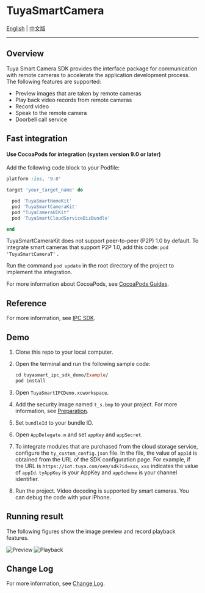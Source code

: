 # TuyaSmartCamera

[English](./README.md) | [中文版](./README-zh.md)

---

## Overview

Tuya Smart Camera SDK provides the interface package for communication with remote cameras to accelerate the application development process. The following features are supported:

* Preview images that are taken by remote cameras
* Play back video records from remote cameras
* Record video
* Speak to the remote camera
* Doorbell call service

## Fast integration

#### Use CocoaPods for integration (system version 9.0 or later)

Add the following code block to your Podfile:

```ruby
platform :ios, '9.0'

target 'your_target_name' do

  pod 'TuyaSmartHomeKit'
  pod 'TuyaSmartCameraKit'
  pod "TuyaCameraUIKit"
  pod 'TuyaSmartCloudServiceBizBundle'

end
```

TuyaSmartCameraKit does not support peer-to-peer (P2P) 1.0 by default. To integrate smart cameras that support P2P 1.0, add this code:  `pod 'TuyaSmartCameraT'` .

Run the command ```pod update``` in the root directory of the project to implement the integration.

For more information about CocoaPods, see [CocoaPods Guides](https://guides.cocoapods.org/).

## Reference

For more information, see [IPC SDK](https://developer.tuya.com/en/docs/app-development/ipccamera?id=Ka5vexydbwua5).

## Demo

1. Clone this repo to your local computer.

2. Open the terminal and run the following sample code:

   ```ruby
   cd tuyasmart_ipc_sdk_demo/Example/
   pod install
   ```

3. Open `TuyaSmartIPCDemo.xcworkspace`.

4. Add the security image named `t_s.bmp` to your project. For more information, see [Preparation](https://developer.tuya.com/en/docs/app-development/preparation?id=Ka69nt983bhh5).

5. Set `bundleId` to your bundle ID. 

6. Open `AppDelegate.m` and set `appKey` and `appSecret`.

7. To integrate modules that are purchased from the cloud storage service, configure the `ty_custom_config.json` file. In the file, the value of `appId` is obtained from the URL of the SDK configuration page. For example, if the URL is `https://iot.tuya.com/oem/sdk?id=xxx`, `xxx` indicates the value of `appId`. `tyAppKey` is your AppKey and `appScheme` is your channel identifier.

8. Run the project. Video decoding is supported by smart cameras. You can debug the code with your iPhone.

## Running result

The following figures show the image preview and record playback features.

![Preview](https://images.tuyacn.com/fe-static/docs/img/b0d0c34c-5ec4-4dc3-bdc7-25d030be9454.png)
![Playback](https://images.tuyacn.com/fe-static/docs/img/1fd97e98-25a9-4a4f-a10f-72bea17ca9ee.png)

## Change Log

For more information, see [Change Log](https://developer.tuya.com/en/docs/app-development/versionrecord?id=Ka5vox6pd09cn).

